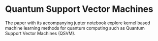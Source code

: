 # Quantum Support Vector Machines
The paper with its accompanying jupter notebook explore kernel based machine learning methods for quantum computing such as Quantum Support Vector Machines (QSVM). 
